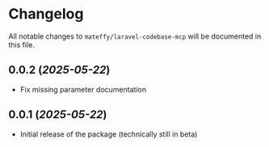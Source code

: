 # Changelog

All notable changes to `mateffy/laravel-codebase-mcp` will be documented in this file.

## 0.0.2 (_2025-05-22_)

- Fix missing parameter documentation

## 0.0.1 (_2025-05-22_)

- Initial release of the package (technically still in beta)
